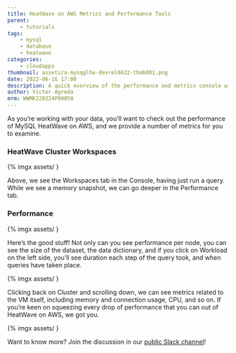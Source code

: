 ```yaml
---
title: HeatWave on AWS Metrics and Performance Tools
parent:
	- tutorials
tags: 
	- mysql
	- database
	- heatwave
categories:
	- cloudapps
thumbnail: assets/a-mysqglhw-devrel0622-thmb001.png
date: 2022-06-16 17:00
description: A quick overview of the performance and metrics console windows in MySQL HeatWave on AWS.
author: Victor Agreda
mrm: WWMK220224P00058
---
```

As you’re working with your data, you’ll want to check out the performance of MySQL HeatWave on AWS, and we provide a number of metrics for you to examine.

### HeatWave Cluster Workspaces

{% imgx assets/ }

Above, we see the Workspaces tab in the Console, having just run a query. While we see a memory snapshot, we can go deeper in the Performance tab.

### Performance 

{% imgx assets/ }

Here’s the good stuff! Not only can you see performance per node, you can see the size of the dataset, the data dictionary, and if you click on Workload on the left side, you’ll see duration each step of the query took, and when queries have taken place.

{% imgx assets/ }

Clicking back on Cluster and scrolling down, we can see metrics related to the VM itself, including memory and connection usage, CPU, and so on. If you’re keen on squeezing every drop of performance that you can out of HeatWave on AWS, we got you.

{% imgx assets/ }

Want to know more? Join the discussion in our [public Slack channel](https://bit.ly/devrel_slack)!


